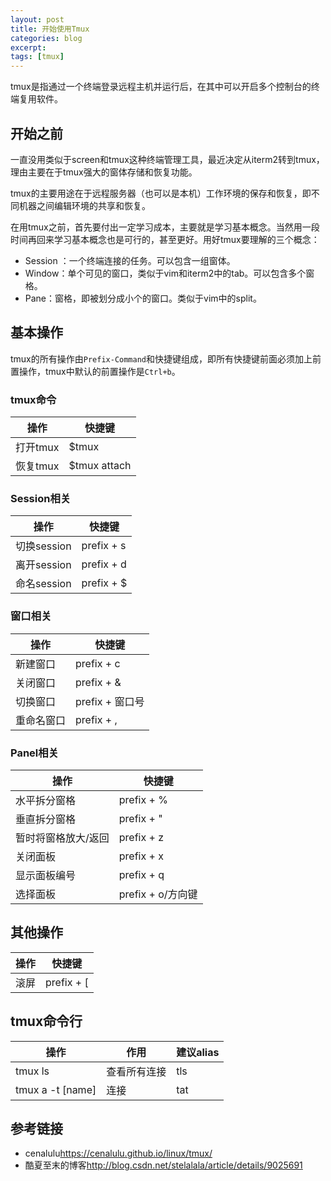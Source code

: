 ```yaml
---
layout: post
title: 开始使用Tmux
categories: blog
excerpt:
tags: [tmux]
---
```


tmux是指通过一个终端登录远程主机并运行后，在其中可以开启多个控制台的终端复用软件。

## 开始之前

一直没用类似于screen和tmux这种终端管理工具，最近决定从iterm2转到tmux，理由主要在于tmux强大的窗体存储和恢复功能。

tmux的主要用途在于远程服务器（也可以是本机）工作环境的保存和恢复，即不同机器之间编辑环境的共享和恢复。

在用tmux之前，首先要付出一定学习成本，主要就是学习基本概念。当然用一段时间再回来学习基本概念也是可行的，甚至更好。用好tmux要理解的三个概念：

* Session ：一个终端连接的任务。可以包含一组窗体。
* Window：单个可见的窗口，类似于vim和iterm2中的tab。可以包含多个窗格。
* Pane：窗格，即被划分成小个的窗口。类似于vim中的split。

## 基本操作

tmux的所有操作由`Prefix-Command`和快捷键组成，即所有快捷键前面必须加上前置操作，tmux中默认的前置操作是`Ctrl+b`。


### tmux命令

操作         | 快捷键
------------ | ------------
打开tmux     | $tmux
恢复tmux     | $tmux attach


### Session相关

操作         | 快捷键
------------ | -----------
切换session  | prefix + s
离开session  | prefix + d
命名session  | prefix + $

### 窗口相关

操作         | 快捷键
------------ | -----------
新建窗口     | prefix + c
关闭窗口     | prefix + &
切换窗口     | prefix + 窗口号
重命名窗口   | prefix + ,

### Panel相关

操作               | 快捷键
-----------------  | -----------
水平拆分窗格       | prefix + %
垂直拆分窗格       | prefix + "
暂时将窗格放大/返回| prefix + z
关闭面板           | prefix + x
显示面板编号       | prefix + q
选择面板           | prefix + o/方向键


## 其他操作

操作               | 快捷键
-----------------  | -----------
滚屏               | prefix + [


## tmux命令行

操作             | 作用        | 建议alias
--------         | -------     | ----------
tmux ls          | 查看所有连接| tls
tmux a -t [name] | 连接        | tat

## 参考链接

* cenalulu<https://cenalulu.github.io/linux/tmux/>
* 酷夏至末的博客<http://blog.csdn.net/stelalala/article/details/9025691>
